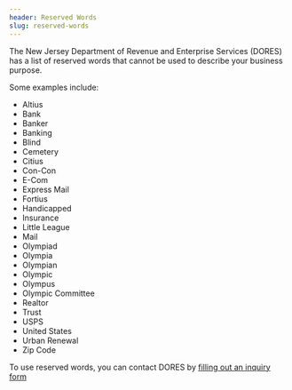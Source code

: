 ```yaml
---
header: Reserved Words
slug: reserved-words
---
```

The N﻿ew Jersey Department of Revenue and Enterprise Services (DORES) has a list of reserved words that cannot be used to describe your business purpose. 

Some examples include:

- Altius  
- Bank
- Banker
- Banking
- Blind
- Cemetery
- Citius
- Con-Con
- E-Com
- Express Mail
- Fortius
- Handicapped
- Insurance
- Little League
- Mail
- Olympiad
- Olympia
- Olympian
- Olympic
- Olympus
- Olympic Committee
- Realtor
- Trust
- USPS
- United States
- Urban Renewal
- Zip Code

T﻿o use reserved words, you can contact DORES by [filling out an inquiry form](https://www.nj.gov/treasury/revenue/revgencode.shtml)